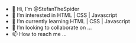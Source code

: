 - 👋 Hi, I’m @StefanTheSpider
- 👀 I’m interested in HTML | CSS | Javascript
- 🌱 I’m currently learning HTML | CSS | Javascript
- 💞️ I’m looking to collaborate on ...
- 📫 How to reach me ...

<!---
StefanTheSpider/StefanTheSpider is a ✨ special ✨ repository because its `README.md` (this file) appears on your GitHub profile.
You can click the Preview link to take a look at your changes.
--->
